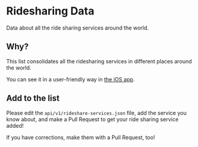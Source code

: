 # Ridesharing Data

Data about all the ride sharing services around the world. 

## Why?

This list consolidates all the ridesharing services in different places around the world.

You can see it in a user-friendly way in [the iOS app](https://github.com/karlbecker/RideshareListiOS).

## Add to the list

Please edit the `api/v1/rideshare-services.json` file, add the service you know about, and make a Pull Request to get your ride sharing service added!  

If you have corrections, make them with a Pull Request, too!